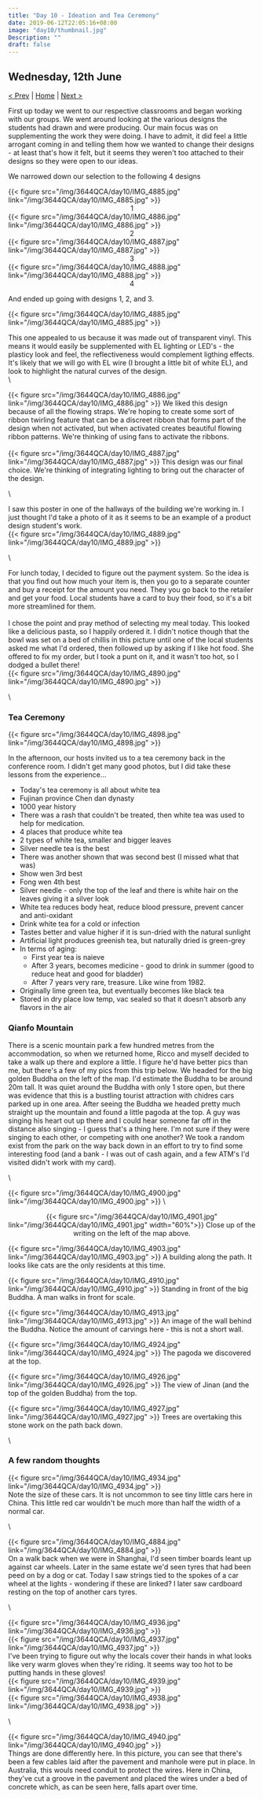 ```yaml
---
title: "Day 10 - Ideation and Tea Ceremony"
date: 2019-06-12T22:05:16+08:00
image: "day10/thumbnail.jpg"
Description: ""
draft: false
---
```


Wednesday, 12th June
---
[< Prev](../day9) | [Home](..) | [Next >](../day11)

First up today we went to our respective classrooms and began working with our groups.  We went around looking at the various designs the students had drawn and were producing.  Our main focus was on supplementing the work they were doing.  I have to admit, it did feel a little arrogant coming in and telling them how we wanted to change their designs - at least that's how it felt, but it seems they weren't too attached to their designs so they were open to our ideas.

We narrowed down our selection to the following 4 designs
<div class="row">
    <div class="3u 12u$(medium)">
        {{< figure src="/img/3644QCA/day10/IMG_4885.jpg" link="/img/3644QCA/day10/IMG_4885.jpg" >}}
        <center>1</center>
    </div>
    <div class="3u 12u$(medium)">
        {{< figure src="/img/3644QCA/day10/IMG_4886.jpg" link="/img/3644QCA/day10/IMG_4886.jpg" >}}
        <center>2</center>
    </div>
    <div class="3u 12u$(medium)">
        {{< figure src="/img/3644QCA/day10/IMG_4887.jpg" link="/img/3644QCA/day10/IMG_4887.jpg" >}}
        <center>3</center>
    </div>
    <div class="3u 12u$(medium)">
        {{< figure src="/img/3644QCA/day10/IMG_4888.jpg" link="/img/3644QCA/day10/IMG_4888.jpg" >}}
        <center>4</center>
    </div>
</div>

And ended up going with designs 1, 2, and 3.  

{{< figure src="/img/3644QCA/day10/IMG_4885.jpg" link="/img/3644QCA/day10/IMG_4885.jpg" >}}

This one appealed to us because it was made out of transparent vinyl.  This means it would easily be supplemented with EL lighting or LED's - the plasticy look and feel, the reflectiveness would complement ligthing effects.  It's likely that we will go with EL wire (I brought a little bit of white EL), and look to highlight the natural curves of the design.  
\

{{< figure src="/img/3644QCA/day10/IMG_4886.jpg" link="/img/3644QCA/day10/IMG_4886.jpg" >}}
We liked this design because of all the flowing straps.  We're hoping to create some sort of ribbon twirling feature that can be a discreet ribbon that forms part of the design when not activated, but when activated creates beautiful flowing ribbon patterns.  We're thinking of using fans to activate the ribbons.  
\
{{< figure src="/img/3644QCA/day10/IMG_4887.jpg" link="/img/3644QCA/day10/IMG_4887.jpg" >}}
This design was our final choice.  We're thinking of integrating lighting to bring out the character of the design.  

\

<div class="row">
    <div class="4u 12u$(medium)">
        I saw this poster in one of the hallways of the building we're working in.  I just thought I'd take a photo of it as it seems to be an example of a product design student's work.
    </div>
    <div class="8u 12u$(medium)">
        {{< figure src="/img/3644QCA/day10/IMG_4889.jpg" link="/img/3644QCA/day10/IMG_4889.jpg" >}}
    </div>
</div>

\
    
<div class="row">
    <div class="6u 12u$(medium)">
        For lunch today, I decided to figure out the payment system.  So the idea is that you find out how much your item is, then you go to a separate counter and buy a receipt for the amount you need.  They you go back to the retailer and get your food.  Local students have a card to buy their food, so it's a bit more streamlined for them.<br><br>
        I chose the point and pray method of selecting my meal today.  This looked like a delicious pasta, so I happily ordered it.  I didn't notice though that the bowl was set on a bed of chillis in this picture until one of the local students asked me what I'd ordered, then followed up by asking if I like hot food.  She offered to fix my order, but I took a punt on it, and it wasn't too hot, so I dodged a bullet there!
    </div>
    <div class="6u 12u$(medium)">
        {{< figure src="/img/3644QCA/day10/IMG_4890.jpg" link="/img/3644QCA/day10/IMG_4890.jpg" >}}
    </div>
</div>

\

### Tea Ceremony

{{< figure src="/img/3644QCA/day10/IMG_4898.jpg" link="/img/3644QCA/day10/IMG_4898.jpg" >}}

In the afternoon, our hosts invited us to a tea ceremony back in the conference room. I didn't get many good photos, but I did take these lessons from the experience...

+ Today's tea ceremony is all about white tea
+ Fujinan province Chen dan dynasty
+ 1000 year history
+ There was a rash that couldn't be treated, then white tea was used to help for medication.
+ 4 places that produce white tea
+ 2 types of white tea, smaller and bigger leaves
+ Silver needle tea is the best
+ There was another shown that was second best (I missed what that was)
+ Show wen 3rd best
+ Fong wen 4th best
+ Silver needle - only the top of the leaf and there is white hair on the leaves giving it a silver look
+ White tea reduces body heat, reduce blood pressure, prevent cancer and anti-oxidant
+ Drink white tea for a cold or infection
+ Tastes better and value higher if it is sun-dried with the natural sunlight
+ Artificial light produces greenish tea, but naturally dried is green-grey
+ In terms of aging:
    + First year tea is naieve
    + After 3 years, becomes medicine - good to drink in summer (good to reduce heat and good for bladder)
    + After 7 years very rare, treasure.  Like wine from 1982.
+ Originally lime green tea, but eventually becomes like black tea
+ Stored in dry place low temp, vac sealed so that it doesn't absorb any flavors in the air


### Qianfo Mountain

There is a scenic mountain park a few hundred metres from the accommodation, so when we returned home, Ricco and myself decided to take a walk up there and explore a little.  I figure he'd have better pics than me, but there's a few of my pics from this trip below.  We headed for the big golden Buddha on the left of the map.  I'd estimate the Buddha to be around 20m tall.  It was quiet around the Buddha with only 1 store open, but there was evidence that this is a bustling tourist attraction with chidres cars parked up in one area.  After seeing the Buddha we headed pretty much straight up the mountain and found a little pagoda at the top.  A guy was singing his heart out up there and I could hear someone far off in the distance also singing - I guess that's a thing here.  I'm not sure if they were singing to each other, or competing with one another?  We took a random exist from the park on the way back down in an effort to try to find some interesting food (and a bank - I was out of cash again, and a few ATM's I'd visited didn't work with my card).  

\

{{< figure src="/img/3644QCA/day10/IMG_4900.jpg" link="/img/3644QCA/day10/IMG_4900.jpg" >}}
\
<center>
    {{< figure src="/img/3644QCA/day10/IMG_4901.jpg" link="/img/3644QCA/day10/IMG_4901.jpg" width="60%">}}
    Close up of the writing on the left of the map above.
</center>


{{< figure src="/img/3644QCA/day10/IMG_4903.jpg" link="/img/3644QCA/day10/IMG_4903.jpg" >}}
A building along the path.  It looks like cats are the only residents at this time.

{{< figure src="/img/3644QCA/day10/IMG_4910.jpg" link="/img/3644QCA/day10/IMG_4910.jpg" >}}
Standing in front of the big Buddha.  A man walks in front for scale. 

{{< figure src="/img/3644QCA/day10/IMG_4913.jpg" link="/img/3644QCA/day10/IMG_4913.jpg" >}}
An image of the wall behind the Buddha.  Notice the amount of carvings here - this is not a short wall.  

{{< figure src="/img/3644QCA/day10/IMG_4924.jpg" link="/img/3644QCA/day10/IMG_4924.jpg" >}}
The pagoda we discovered at the top.  

{{< figure src="/img/3644QCA/day10/IMG_4926.jpg" link="/img/3644QCA/day10/IMG_4926.jpg" >}}
The view of Jinan (and the top of the golden Buddha) from the top.  

{{< figure src="/img/3644QCA/day10/IMG_4927.jpg" link="/img/3644QCA/day10/IMG_4927.jpg" >}}
Trees are overtaking this stone work on the path back down.

\

### A few random thoughts

<div class="row">
    <div class="6u 12u$(medium)">
        {{< figure src="/img/3644QCA/day10/IMG_4934.jpg" link="/img/3644QCA/day10/IMG_4934.jpg" >}}
    </div>
    <div class="6u 12u$(medium)">
        Note the size of these cars.  It is not uncommon to see tiny little cars here in China.  This little red car wouldn't be much more than half the width of a normal car.  
    </div>
</div>

\

<div class="row">
    <div class="6u 12u$(medium)">
        {{< figure src="/img/3644QCA/day10/IMG_4884.jpg" link="/img/3644QCA/day10/IMG_4884.jpg" >}}
    </div>
    <div class="6u 12u$(medium)">
        On a walk back when we were in Shanghai, I'd seen timber boards leant up against car wheels.  Later in the same estate we'd seen tyres that had been peed on by a dog or cat.  Today I saw strings tied to the spokes of a car wheel at the lights - wondering if these are linked?  I later saw cardboard resting on the top of another cars tyres.
    </div>
</div>

\


<div class="row">
    <div class="4u 12u$(medium)">
        {{< figure src="/img/3644QCA/day10/IMG_4936.jpg" link="/img/3644QCA/day10/IMG_4936.jpg" >}}
    </div>
    <div class="4u 12u$(medium)">
        {{< figure src="/img/3644QCA/day10/IMG_4937.jpg" link="/img/3644QCA/day10/IMG_4937.jpg" >}}
    </div>
    <div class="4u 12u$(medium)">
        I've been trying to figure out why the locals cover their hands in what looks like very warm gloves when they're riding.  It seems way too hot to be putting hands in these gloves!
    </div>
</div>
<div class="row">
    <div class="4u 12u$(medium)">
        {{< figure src="/img/3644QCA/day10/IMG_4939.jpg" link="/img/3644QCA/day10/IMG_4939.jpg" >}}
    </div>
    <div class="4u 12u$(medium)">
        {{< figure src="/img/3644QCA/day10/IMG_4938.jpg" link="/img/3644QCA/day10/IMG_4938.jpg" >}}
    </div>
</div>

\

<div class="row">
    <div class="6u 12u$(medium)">
        {{< figure src="/img/3644QCA/day10/IMG_4940.jpg" link="/img/3644QCA/day10/IMG_4940.jpg" >}}    
    </div>
    <div class="6u 12u$(medium)">
        Things are done differently here.  In this picture, you can see that there's been a few cables laid after the pavement and manhole were put in place.  In Australia, this wouls need conduit to protect the wires.  Here in China, they've cut a groove in the pavement and placed the wires under a bed of concrete which, as can be seen here, falls apart over time.
    </div>
</div>
